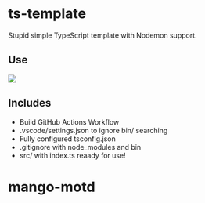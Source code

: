 # ts-template
Stupid simple TypeScript template with Nodemon support.

## Use

<a href="https://github.com/znci/ts-template/generate">
  <img src="https://img.shields.io/badge/use%20this-template-blue?logo=github">
</a>

## Includes

- Build GitHub Actions Workflow
- .vscode/settings.json to ignore bin/ searching
- Fully configured tsconfig.json
- .gitignore with node_modules and bin
- src/ with index.ts reaady for use!

# mango-motd
